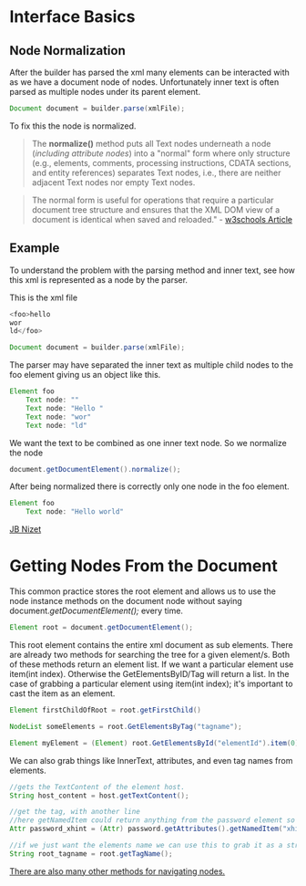 # Interface Basics

## Node Normalization

After the builder has parsed the xml many elements can be interacted with as we have a document node of nodes. Unfortunately inner text is often parsed as multiple nodes under its parent element.

```java
Document document = builder.parse(xmlFile);
```

To fix this the node is normalized.

> The **normalize()** method puts all Text nodes underneath a node (*including attribute nodes*) into a "normal" form where only structure (e.g., elements, comments, processing instructions, CDATA sections, and entity references) separates Text nodes, i.e., there are neither adjacent Text nodes nor empty Text nodes.

> The normal form is useful for operations that require a particular document tree structure and ensures that the XML DOM view of a document is identical when saved and reloaded." - [w3schools Article](https://www.w3schools.com/xml/met_node_normalize.asp)

## Example


To understand the problem with the parsing method and inner text, see how this xml is represented as a node by the parser. 

This is the xml file
```java
<foo>hello 
wor
ld</foo>
```
```java
Document document = builder.parse(xmlFile);
```
The parser may have separated the inner text as multiple child nodes to the foo element giving us an object like this.
```java
Element foo
    Text node: ""
    Text node: "Hello "
    Text node: "wor"
    Text node: "ld"
```
We want the text to be combined as one inner text node. So we normalize the node

```java
document.getDocumentElement().normalize();
```
After being normalized there is correctly only one node in the foo element.

```java
Element foo
    Text node: "Hello world"

```
[JB Nizet](https://stackoverflow.com/questions/13786607/normalization-in-dom-parsing-with-java-how-does-it-work)




# Getting Nodes From the Document

This common practice stores the root element and allows us to use the node instance methods on the document node without saying document.*getDocumentElement();* every time.

```java
Element root = document.getDocumentElement();
```
This root element contains the entire xml document as sub elements. There are already two methods for searching the tree for a given element/s. Both of these methods return an element list. If we want a particular element use item(int index). Otherwise the GetElementsByID/Tag will return a list. In the case of grabbing a particular element using item(int index); it's important to cast the item as an element.
```java
Element firstChildOfRoot = root.getFirstChild()

NodeList someElements = root.GetElementsByTag("tagname");

Element myElement = (Element) root.GetElementsById("elementId").item(0);
```
We can also grab things like InnerText, attributes, and even tag names from elements.

```java
//gets the TextContent of the element host. 
String host_content = host.getTextContent();

//get the tag, with another line
//here getNamedItem could return anything from the password element so we must cast it as an attribute
Attr password_xhint = (Attr) password.getAttributes().getNamedItem("xhint");

//if we just want the elements name we can use this to grab it as a string. In this case root.getTagName() would return "Document"
String root_tagname = root.getTagName();
```
[There are also many other methods for navigating nodes.
](https://www.programcreek.com/java-api-examples/?class=org.w3c.dom.Document&method=getElementsByTagName)



